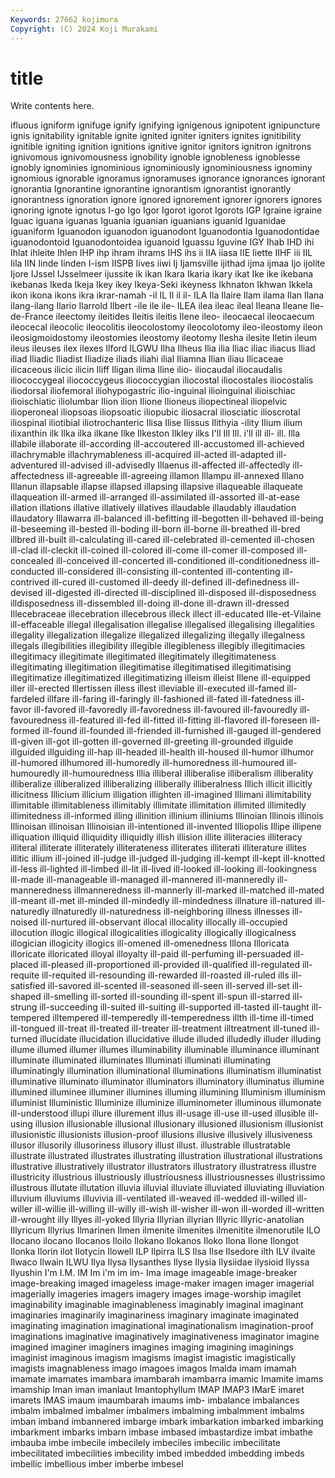 ```yaml
---
Keywords: 27662 kojimura
Copyright: (C) 2024 Koji Murakami
---
```


# title

Write contents here.



ifluous igniform ignifuge ignify
ignifying ignigenous ignipotent ignipuncture ignis ignitability ignitable ignite ignited igniter
igniters ignites ignitibility ignitible igniting ignition ignitions ignitive ignitor ignitors
ignitron ignitrons ignivomous ignivomousness ignobility ignoble ignobleness ignoblesse ignobly ignominies
ignominious ignominiously ignominiousness ignominy ignomious ignorable ignoramus ignoramuses ignorance ignorances
ignorant ignorantia Ignorantine ignorantine ignorantism ignorantist ignorantly ignorantness ignoration ignore
ignored ignorement ignorer ignorers ignores ignoring ignote ignotus I-go Igo
Igor Igorot igorot Igorots IGP Igraine igraine Iguac iguana iguanas
Iguania iguanian iguanians iguanid Iguanidae iguaniform Iguanodon iguanodon iguanodont Iguanodontia
Iguanodontidae iguanodontoid Iguanodontoidea iguanoid Iguassu Iguvine IGY Ihab IHD ihi
Ihlat ihleite Ihlen IHP ihp ihram ihrams IHS ihs ii
IIA iiasa IIE Iiette IIHF iii IIL Iila IIN Iinde
Iinden I-ism IISPB Iives iiwi Ij Ijamsville ijithad ijma ijmaa
Ijo ijolite Ijore IJssel IJsselmeer ijussite ik ikan Ikara Ikaria
ikary ikat Ike ike ikebana ikebanas Ikeda Ikeja Ikey ikey
Ikeya-Seki ikeyness Ikhnaton Ikhwan Ikkela ikon ikona ikons ikra ikrar-namah
-il IL Il il il- ILA Ila Ilaire Ilam ilama
Ilan Ilana ilang-ilang Ilario Ilarrold Ilbert -ile ile ile- ILEA
ilea ileac ileal Ileana Ileane Ile-de-France ileectomy ileitides Ileitis ileitis
Ilene ileo- ileocaecal ileocaecum ileocecal ileocolic ileocolitis ileocolostomy ileocolotomy ileo-ileostomy
ileon ileosigmoidostomy ileostomies ileostomy ileotomy Ilesha ilesite Iletin ileum ileus
ileuses ilex ilexes Ilford ILGWU Ilha Ilheus Ilia ilia Iliac
iliac iliacus Iliad iliad Iliadic Iliadist Iliadize iliads iliahi ilial
Iliamna Ilian iliau Ilicaceae ilicaceous ilicic ilicin Iliff Iligan ilima
Iline ilio- iliocaudal iliocaudalis iliococcygeal iliococcygeus iliococcygian iliocostal iliocostales iliocostalis
iliodorsal iliofemoral iliohypogastric ilio-inguinal ilioinguinal ilioischiac ilioischiatic iliolumbar Ilion ilion
Ilione Ilioneus iliopectineal iliopelvic ilioperoneal iliopsoas iliopsoatic iliopubic iliosacral iliosciatic
ilioscrotal iliospinal iliotibial iliotrochanteric Ilisa Ilise Ilissus Ilithyia -ility Ilium
ilium ilixanthin ilk Ilka ilka ilkane Ilke Ilkeston Ilkley ilks
I'll Ill Ill. i'll ill ill- ill. Illa illabile illaborate
ill-according ill-accoutered ill-accustomed ill-achieved illachrymable illachrymableness ill-acquired ill-acted ill-adapted ill-adventured
ill-advised ill-advisedly Illaenus ill-affected ill-affectedly ill-affectedness ill-agreeable ill-agreeing illamon Illampu
ill-annexed Illano Illanun illapsable illapse illapsed illapsing illapsive illaqueable illaqueate
illaqueation ill-armed ill-arranged ill-assimilated ill-assorted ill-at-ease illation illations illative illatively
illatives illaudable illaudably illaudation illaudatory Illawarra ill-balanced ill-befitting ill-begotten ill-behaved
ill-being ill-beseeming ill-bested ill-boding ill-born ill-borne ill-breathed ill-bred illbred ill-built
ill-calculating ill-cared ill-celebrated ill-cemented ill-chosen ill-clad ill-cleckit ill-coined ill-colored ill-come
ill-comer ill-composed ill-concealed ill-conceived ill-concerted ill-conditioned ill-conditionedness ill-conducted ill-considered ill-consisting
ill-contented ill-contenting ill-contrived ill-cured ill-customed ill-deedy ill-defined ill-definedness ill-devised ill-digested
ill-directed ill-disciplined ill-disposed ill-disposedness illdisposedness ill-dissembled ill-doing ill-done ill-drawn ill-dressed
Illecebraceae illecebration illecebrous illeck illect ill-educated Ille-et-Vilaine ill-effaceable illegal illegalisation
illegalise illegalised illegalising illegalities illegality illegalization illegalize illegalized illegalizing illegally
illegalness illegals illegibilities illegibility illegible illegibleness illegibly illegitimacies illegitimacy illegitimate
illegitimated illegitimately illegitimateness illegitimating illegitimation illegitimatise illegitimatised illegitimatising illegitimatize illegitimatized
illegitimatizing illeism illeist Illene ill-equipped iller ill-erected Illertissen illess illest
illeviable ill-executed ill-famed ill-fardeled illfare ill-faring ill-faringly ill-fashioned ill-fated ill-fatedness
ill-favor ill-favored ill-favoredly ill-favoredness ill-favoured ill-favouredly ill-favouredness ill-featured ill-fed ill-fitted
ill-fitting ill-flavored ill-foreseen ill-formed ill-found ill-founded ill-friended ill-furnished ill-gauged ill-gendered
ill-given ill-got ill-gotten ill-governed ill-greeting ill-grounded illguide illguided illguiding ill-hap
ill-headed ill-health ill-housed ill-humor illhumor ill-humored illhumored ill-humoredly ill-humoredness ill-humoured
ill-humouredly ill-humouredness Illia illiberal illiberalise illiberalism illiberality illiberalize illiberalized illiberalizing
illiberally illiberalness Illich illicit illicitly illicitness Illicium illicium illigation illighten
ill-imagined Illimani illimitability illimitable illimitableness illimitably illimitate illimitation illimited illimitedly
illimitedness ill-informed illing illinition illinium illiniums Illinoian Illinois illinois Illinoisan
illinoisan Illinoisian ill-intentioned ill-invented Illiopolis Illipe illipene illiquation illiquid illiquidity
illiquidly illish illision illite illiteracies illiteracy illiteral illiterate illiterately illiterateness
illiterates illiterati illiterature illites illitic illium ill-joined ill-judge ill-judged ill-judging
ill-kempt ill-kept ill-knotted ill-less ill-lighted ill-limbed ill-lit ill-lived ill-looked ill-looking
ill-lookingness ill-made ill-manageable ill-managed ill-mannered ill-manneredly ill-manneredness illmanneredness ill-mannerly ill-marked
ill-matched ill-mated ill-meant ill-met ill-minded ill-mindedly ill-mindedness illnature ill-natured ill-naturedly
illnaturedly ill-naturedness ill-neighboring illness illnesses ill-noised ill-nurtured ill-observant illocal illocality
illocally ill-occupied illocution illogic illogical illogicalities illogicality illogically illogicalness illogician
illogicity illogics ill-omened ill-omenedness Illona Illoricata illoricate illoricated illoyal illoyalty
ill-paid ill-perfuming ill-persuaded ill-placed ill-pleased ill-proportioned ill-provided ill-qualified ill-regulated ill-requite
ill-requited ill-resounding ill-rewarded ill-roasted ill-ruled ills ill-satisfied ill-savored ill-scented ill-seasoned
ill-seen ill-served ill-set ill-shaped ill-smelling ill-sorted ill-sounding ill-spent ill-spun ill-starred
ill-strung ill-succeeding ill-suited ill-suiting ill-supported ill-tasted ill-taught ill-tempered illtempered ill-temperedly
ill-temperedness illth ill-time ill-timed ill-tongued ill-treat ill-treated ill-treater ill-treatment illtreatment
ill-tuned ill-turned illucidate illucidation illucidative illude illuded illudedly illuder illuding
illume illumed illumer illumes illuminability illuminable illuminance illuminant illuminate illuminated
illuminates Illuminati illuminati illuminating illuminatingly illumination illuminational illuminations illuminatism illuminatist
illuminative illuminato illuminator illuminators illuminatory illuminatus illumine illumined illuminee illuminer
illumines illuming illumining Illuminism illuminism illuminist Illuministic Illuminize illuminize illuminometer
illuminous illumonate ill-understood illupi illure illurement illus ill-usage ill-use ill-used
illusible ill-using illusion illusionable illusional illusionary illusioned illusionism illusionist illusionistic
illusionists illusion-proof illusions illusive illusively illusiveness illusor illusorily illusoriness illusory
illust illust. illustrable illustratable illustrate illustrated illustrates illustrating illustration illustrational
illustrations illustrative illustratively illustrator illustrators illustratory illustratress illustre illustricity illustrious
illustriously illustriousness illustriousnesses illustrissimo illustrous illutate illutation illuvia illuvial illuviate
illuviated illuviating illuviation illuvium illuviums illuvivia ill-ventilated ill-weaved ill-wedded ill-willed
ill-willer ill-willie ill-willing ill-willy ill-wish ill-wisher ill-won ill-worded ill-written ill-wrought
illy Illyes ill-yoked Illyria Illyrian illyrian Illyric Illyric-anatolian Illyricum Illyrius
Ilmarinen Ilmen ilmenite ilmenites ilmenitite ilmenorutile ILO Ilocano ilocano Ilocanos
Iloilo Ilokano Ilokanos Iloko Ilona Ilone Ilongot Ilonka Ilorin ilot
Ilotycin Ilowell ILP Ilpirra ILS Ilsa Ilse Ilsedore ilth ILV
ilvaite Ilwaco Ilwain ILWU Ilya Ilysa Ilysanthes Ilyse Ilysia Ilysiidae
ilysioid Ilyssa Ilyushin I'm I.M. IM Im i'm im im-
Ima image imageable image-breaker image-breaking imaged imageless image-maker imagen imager
imagerial imagerially imageries imagers imagery images image-worship imagilet imaginability imaginable
imaginableness imaginably imaginal imaginant imaginaries imaginarily imaginariness imaginary imaginate imaginated
imaginating imagination imaginational imaginationalism imagination-proof imaginations imaginative imaginatively imaginativeness imaginator
imagine imagined imaginer imaginers imagines imaging imagining imaginings imaginist imaginous
imagism imagisms imagist imagistic imagistically imagists imagnableness imago imagoes imagos
Imalda imam imamah imamate imamates imambara imambarah imambarra imamic Imamite
imams imamship Iman iman imanlaut Imantophyllum IMAP IMAP3 IMarE imaret
imarets IMAS imaum imaumbarah imaums imb- imbalance imbalances imbalm imbalmed
imbalmer imbalmers imbalming imbalmment imbalms imban imband imbannered imbarge imbark
imbarkation imbarked imbarking imbarkment imbarks imbarn imbase imbased imbastardize imbat
imbathe imbauba imbe imbecile imbecilely imbeciles imbecilic imbecilitate imbecilitated imbecilities
imbecility imbed imbedded imbedding imbeds imbellic imbellious imber imberbe imbesel
